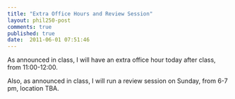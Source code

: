 ```yaml
---
title: "Extra Office Hours and Review Session"
layout: phil250-post
comments: true
published: true
date:  2011-06-01 07:51:46
---
```


As announced in class, I will have an extra office hour today after class, from 11:00-12:00.

Also, as announced in class, I will run a review session on Sunday, from 6-7 pm, location TBA.
